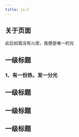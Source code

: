 ```yaml
---
title: js-C
---
```

## 关于页面

此后如竟没有火炬，我便是唯一的光

## 一级标题

### 1、有一份热，发一分光

## 一级标题
## 一级标题
## 一级标题